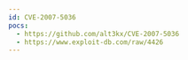 ```yaml
---
id: CVE-2007-5036
pocs:
  - https://github.com/alt3kx/CVE-2007-5036
  - https://www.exploit-db.com/raw/4426
---
```

